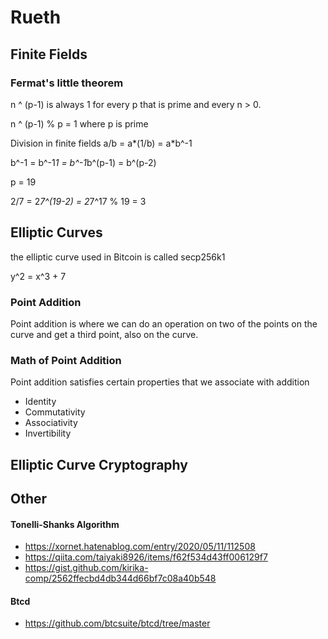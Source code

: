# Rueth

## Finite Fields

### Fermat's little theorem
n ^ (p-1) is always 1 for every p that is prime and every n > 0.

n ^ (p-1) % p = 1 where p is prime


Division in finite fields
a/b = a*(1/b) = a*b^-1

b^-1 = b^-1*1 = b^-1*b^(p-1) = b^(p-2)

p = 19

2/7 = 2*7^(19-2) = 2*7^17 % 19 = 3


## Elliptic Curves
the elliptic curve used in Bitcoin is called secp256k1

y^2 = x^3 + 7

### Point Addition
Point addition is where we can do an operation on two of the points on the curve and get a third point, also on the curve. 


### Math of Point Addition
Point addition satisfies certain properties that we associate with addition
- Identity
- Commutativity
- Associativity
- Invertibility

## Elliptic Curve Cryptography

## Other

#### Tonelli-Shanks Algorithm
- https://xornet.hatenablog.com/entry/2020/05/11/112508
- https://qiita.com/taiyaki8926/items/f62f534d43ff006129f7
- https://gist.github.com/kirika-comp/2562ffecbd4db344d66bf7c08a40b548

#### Btcd
- https://github.com/btcsuite/btcd/tree/master
